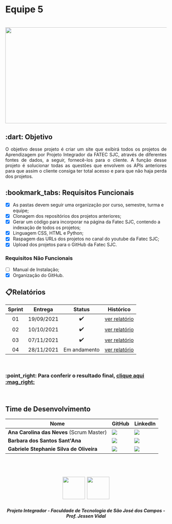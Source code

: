 <h1> Equipe 5</h1>

<h1 align="center"> <img src = "https://github.com/api-equipe-5/Projeto_Integrador/blob/master/Imagens/Logo%203.png" height="300" width="600"></h1>

<h2> :dart: Objetivo</h2>

<p align="justify"> O objetivo desse projeto é criar um site que exibirá todos os projetos de Aprendizagem por Projeto Integrador da FATEC SJC, através de diferentes fontes de dados, a seguir, fornecê-los para o cliente. A função desse projeto é solucionar todas as questões que envolvem os APIs anteriores para que assim o cliente consiga ter total acesso e para que não haja perda dos projetos.</p>

<h2> :bookmark_tabs: Requisitos Funcionais </h2>

- [x] As pastas devem seguir uma organização por curso, semestre, turma e equipe; 
- [x] Clonagem dos repositórios dos projetos anteriores;
- [x] Gerar um código para incorporar na página da Fatec SJC, contendo a indexação de todos
os projetos;
- [x] Linguagem CSS, HTML e Python;
- [x] Raspagem das URLs dos projetos no canal do youtube da Fatec SJC;
- [x] Upload dos projetos para o GitHub da Fatec SJC.

<h3> Requisitos Não Funcionais </h3>

- [ ] Manual de Instalação;
- [x] Organização do GitHub.

## :clipboard:Relatórios

| Sprint | Entrega | Status | Histórico |
|:-----:|:----------:|:---------:|:---------:|
| 01 | 19/09/2021 | ✔️ | [ver relatório](/Relat%C3%B3rios/Sprint%201/README.md) |
| 02 | 10/10/2021 | ✔️ | [ver relatório](/Relat%C3%B3rios/Sprint%202/README.md) |
| 03 | 07/11/2021 | ✔️ | [ver relatório](/Relat%C3%B3rios/Sprint%203/README.md) |
| 04 | 28/11/2021 | Em andamento | [ver relatório](/Relat%C3%B3rios/Sprint%204/README.md) |

<br>

<h3> :point_right: Para conferir o resultado final, <a href= "https://fatecsjc-projetointegrador.netlify.app/" target="_blank"> clique aqui :mag_right: </a> </h3>

<br>

## Time de Desenvolvimento
|Nome|GitHub|LinkedIn|
| -------- |-------- |-------- |
|**Ana Carolina das Neves** (Scrum Master)|<a href="https://github.com/AnaCarolinaNeves" target="_blanck"><img src = "https://img.shields.io/badge/GitHub-100000?style=for-the-badge&logo=github&logoColor=white" target="_blank"></a>|<a href="https://www.linkedin.com/in/ana-carolina-neves-36aa68207/" target="_blank"><img src="https://img.shields.io/badge/-LinkedIn-%230077B5?style=for-the-badge&logo=linkedin&logoColor=white" target="_blank"></a>|
|**Barbara dos Santos Sant'Ana**|<a href="https://github.com/BaahSSantana" target="_blanck"><img src = "https://img.shields.io/badge/GitHub-100000?style=for-the-badge&logo=github&logoColor=white" target="_blank"></a>|<a href="https://www.linkedin.com/in/barbara-santana/" target="_blank"><img src="https://img.shields.io/badge/-LinkedIn-%230077B5?style=for-the-badge&logo=linkedin&logoColor=white" target="_blank"></a>|
|**Gabriele Stephanie Silva de Oliveira**|<a href="https://github.com/oliveira-gabriele" target="_blanck"><img src = "https://img.shields.io/badge/GitHub-100000?style=for-the-badge&logo=github&logoColor=white" target="_blank"></a> |<a href="https://www.linkedin.com/in/gabriele-oliveira-929317221" target="_blank"><img src="https://img.shields.io/badge/-LinkedIn-%230077B5?style=for-the-badge&logo=linkedin&logoColor=white" target="_blank"></a>|
<br>




 <h1 align="center"> <img src = "https://fatecsjc-prd.azurewebsites.net/images/logo/fatecsjc_400x192.png" height="70"  align="auto"> <img src = "https://github.com/api-equipe-5/Projeto_Integrador/blob/master/Relat%C3%B3rios/Sprint%201/img/cyb-logo.png" height="70" />
 

 <h5 align="center"> Projeto Integrador - Faculdade de Tecnologia de São José dos Campos - Prof. Jessen Vidal </h5>

